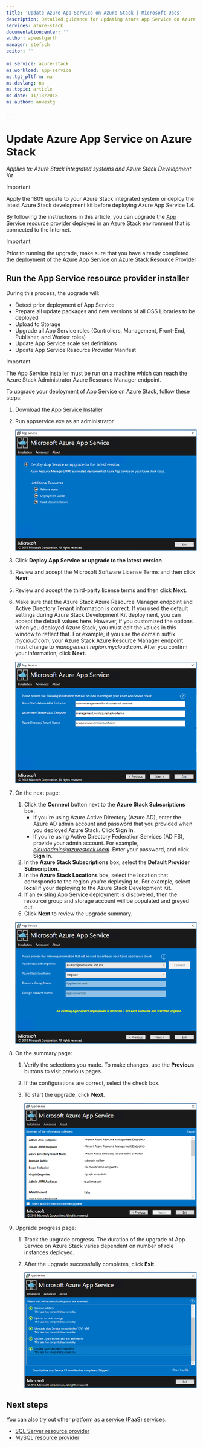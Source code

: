 ```yaml
---
title: 'Update Azure App Service on Azure Stack | Microsoft Docs'
description: Detailed guidance for updating Azure App Service on Azure Stack
services: azure-stack
documentationcenter: ''
author: apwestgarth
manager: stefsch
editor: ''

ms.service: azure-stack
ms.workload: app-service
ms.tgt_pltfrm: na
ms.devlang: na
ms.topic: article
ms.date: 11/13/2018
ms.author: anwestg

---
```

# Update Azure App Service on Azure Stack

*Applies to: Azure Stack integrated systems and Azure Stack Development Kit*

> [!IMPORTANT]  
> Apply the 1809 update to your Azure Stack integrated system or deploy the latest Azure Stack development kit before deploying Azure App Service 1.4.
>
>

By following the instructions in this article, you can upgrade the [App Service resource provider](azure-stack-app-service-overview.md) deployed in an Azure Stack environment that is connected to the Internet.

> [!IMPORTANT]  
> Prior to running the upgrade, make sure that you have already completed the [deployment of the Azure App Service on Azure Stack Resource Provider](azure-stack-app-service-deploy.md)

## Run the App Service resource provider installer

During this process, the upgrade will:

* Detect prior deployment of App Service
* Prepare all update packages and new versions of all OSS Libraries to be deployed
* Upload to Storage
* Upgrade all App Service roles (Controllers, Management, Front-End, Publisher, and Worker roles)
* Update App Service scale set definitions
* Update App Service Resource Provider Manifest

> [!IMPORTANT]
> The App Service installer must be run on a machine which can reach the Azure Stack Administrator Azure Resource Manager endpoint.
>
>

To upgrade your deployment of App Service on Azure Stack, follow these steps:

1. Download the [App Service Installer](https://aka.ms/appsvcupdate3installer)

2. Run appservice.exe as an administrator

    ![App Service Installer][1]

3. Click **Deploy App Service or upgrade to the latest version.**

4. Review and accept the Microsoft Software License Terms and then click **Next**.

5. Review and accept the third-party license terms and then click **Next**.

6. Make sure that the Azure Stack Azure Resource Manager endpoint and Active Directory Tenant information is correct. If you used the default settings during Azure Stack Development Kit deployment, you can accept the default values here. However, if you customized the options when you deployed Azure Stack, you must edit the values in this window to reflect that. For example, if you use the domain suffix *mycloud.com*, your Azure Stack Azure Resource Manager endpoint must change to *management.region.mycloud.com*. After you confirm your information, click **Next**.

    ![Azure Stack Cloud Information][2]

7. On the next page:

   1. Click the **Connect** button next to the **Azure Stack Subscriptions** box.
        * If you're using Azure Active Directory (Azure AD), enter the Azure AD admin account and password that you provided when you deployed Azure Stack. Click  **Sign In**.
        * If you're using Active Directory Federation Services (AD FS), provide your admin account. For example, *cloudadmin@azurestack.local*. Enter your password, and click **Sign In**.
   2. In the **Azure Stack Subscriptions** box, select the **Default Provider Subscription**.
   3. In the **Azure Stack Locations** box, select the location that corresponds to the region you're deploying to. For example, select **local** if your deploying to the Azure Stack Development Kit.
   4. If an existing App Service deployment is discovered, then the resource group and storage account will be populated and greyed out.
   5. Click **Next** to review the upgrade summary.

    ![App Service Installation Detected][3]

8. On the summary page:
   1. Verify the selections you made. To make changes, use the **Previous** buttons to visit previous pages.
   2. If the configurations are correct, select the check box.
   3. To start the upgrade, click **Next**.

       ![App Service Upgrade Summary][4]

9. Upgrade progress page:
    1. Track the upgrade progress. The duration of the upgrade of App Service on Azure Stack varies dependent on number of role instances deployed.
    2. After the upgrade successfully completes, click **Exit**.

        ![App Service Upgrade Progress][5]

<!--Image references-->
[1]: ./media/azure-stack-app-service-update/app-service-exe.png
[2]: ./media/azure-stack-app-service-update/app-service-azure-resource-manager-endpoints.png
[3]: ./media/azure-stack-app-service-update/app-service-installation-detected.png
[4]: ./media/azure-stack-app-service-update/app-service-upgrade-summary.png
[5]: ./media/azure-stack-app-service-update/app-service-upgrade-complete.png

## Next steps

You can also try out other [platform as a service (PaaS) services](azure-stack-tools-paas-services.md).

* [SQL Server resource provider](azure-stack-sql-resource-provider-deploy.md)
* [MySQL resource provider](azure-stack-mysql-resource-provider-deploy.md)
